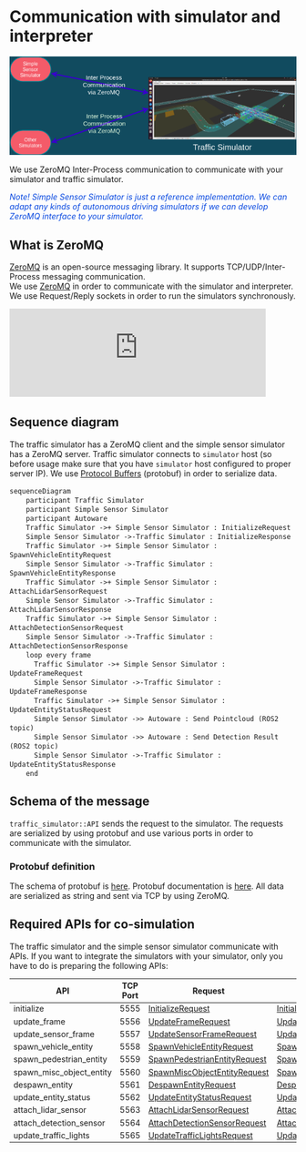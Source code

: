 # Communication with simulator and interpreter

![ZeroMQ communication](../image/inter_process_communication.png "ZeroMQ inter-process communication")

We use ZeroMQ Inter-Process communication to communicate with your simulator and traffic simulator.

<font color="#065479E">_Note! Simple Sensor Simulator is just a reference implementation. We can adapt any kinds of autonomous driving simulators if we can develop ZeroMQ interface to your simulator._</font>

## What is ZeroMQ

[ZeroMQ](https://zeromq.org/) is an open-source messaging library. It supports TCP/UDP/Inter-Process messaging communication.  
We use [ZeroMQ](https://zeromq.org/) in order to communicate with the simulator and interpreter.
We use Request/Reply sockets in order to run the simulators synchronously.

<iframe 
  class="hatenablogcard" 
  style="width:100%;height:155px;max-width:450px;" 
  title="embree" 
  src="https://hatenablog-parts.com/embed?url=https://zeromq.org/" 
  width="300" height="150" frameborder="0" scrolling="no">
</iframe>

## Sequence diagram

The traffic simulator has a ZeroMQ client and the simple sensor simulator has a ZeroMQ server.
Traffic simulator connects to `simulator` host (so before usage make sure that you have `simulator` host configured to proper server IP).
We use [Protocol Buffers](https://developers.google.com/protocol-buffers) (protobuf) in order to serialize data.

```mermaid
sequenceDiagram
    participant Traffic Simulator
    participant Simple Sensor Simulator
    participant Autoware
    Traffic Simulator ->+ Simple Sensor Simulator : InitializeRequest
    Simple Sensor Simulator ->-Traffic Simulator : InitializeResponse
    Traffic Simulator ->+ Simple Sensor Simulator : SpawnVehicleEntityRequest
    Simple Sensor Simulator ->-Traffic Simulator : SpawnVehicleEntityResponse
    Traffic Simulator ->+ Simple Sensor Simulator : AttachLidarSensorRequest
    Simple Sensor Simulator ->-Traffic Simulator : AttachLidarSensorResponse
    Traffic Simulator ->+ Simple Sensor Simulator : AttachDetectionSensorRequest
    Simple Sensor Simulator ->-Traffic Simulator : AttachDetectionSensorResponse
    loop every frame
      Traffic Simulator ->+ Simple Sensor Simulator : UpdateFrameRequest
      Simple Sensor Simulator ->-Traffic Simulator : UpdateFrameResponse
      Traffic Simulator ->+ Simple Sensor Simulator : UpdateEntityStatusRequest
      Simple Sensor Simulator ->> Autoware : Send Pointcloud (ROS2 topic)
      Simple Sensor Simulator ->> Autoware : Send Detection Result (ROS2 topic)
      Simple Sensor Simulator ->-Traffic Simulator : UpdateEntityStatusResponse
    end
```

## Schema of the message

`traffic_simulator::API` sends the request to the simulator. The requests are serialized by using protobuf and use various ports in order to communicate with the simulator.

### Protobuf definition

The schema of protobuf is [here](https://github.com/tier4/scenario_simulator_v2-docs/blob/master/simulation/simulation_interface/proto/simulation_api_schema.proto).
Protobuf documentation is [here](../proto_doc/protobuf.md). All data are serialized as string and sent via TCP by using ZeroMQ.

## Required APIs for co-simulation

The traffic simulator and the simple sensor simulator communicate with APIs. If you want to integrate the simulators with your simulator, only you have to do is preparing the following APIs:

|           API            | TCP Port |                                                                          Request                                                                          |                                                                          Response                                                                           |
| ------------------------ | -------- | --------------------------------------------------------------------------------------------------------------------------------------------------------- | ----------------------------------------------------------------------------------------------------------------------------------------------------------- |
| initialize               | 5555     | [InitializeRequest](https://tier4.github.io/scenario_simulator_v2-docs/proto_doc/protobuf/#simulation_api_schema.InitializeRequest)                       | [InitializeResponse](https://tier4.github.io/scenario_simulator_v2-docs/proto_doc/protobuf/#simulation_api_schema.InitializeResponse)                       |
| update_frame             | 5556     | [UpdateFrameRequest](https://tier4.github.io/scenario_simulator_v2-docs/proto_doc/protobuf/#simulation_api_schema.UpdateFrameRequest)                     | [UpdateFrameResponse](https://tier4.github.io/scenario_simulator_v2-docs/proto_doc/protobuf/#simulation_api_schema.UpdateFrameResponse)                     |
| update_sensor_frame      | 5557     | [UpdateSensorFrameRequest](https://tier4.github.io/scenario_simulator_v2-docs/proto_doc/protobuf/#simulation_api_schema.UpdateSensorFrameRequest)         | [UpdateSensorFrameResponse](https://tier4.github.io/scenario_simulator_v2-docs/proto_doc/protobuf/#simulation_api_schema.UpdateSensorFrameResponse)         |
| spawn_vehicle_entity     | 5558     | [SpawnVehicleEntityRequest](https://tier4.github.io/scenario_simulator_v2-docs/proto_doc/protobuf/#simulation_api_schema.SpawnVehicleEntityRequest)       | [SpawnVehicleEntityResponse](https://tier4.github.io/scenario_simulator_v2-docs/proto_doc/protobuf/#simulation_api_schema.SpawnVehicleEntityResponse)       |
| spawn_pedestrian_entity  | 5559     | [SpawnPedestrianEntityRequest](https://tier4.github.io/scenario_simulator_v2-docs/proto_doc/protobuf/#simulation_api_schema.SpawnPedestrianEntityRequest) | [SpawnPedestrianEntityResponse](https://tier4.github.io/scenario_simulator_v2-docs/proto_doc/protobuf/#simulation_api_schema.SpawnPedestrianEntityResponse) |
| spawn_misc_object_entity | 5560     | [SpawnMiscObjectEntityRequest](https://tier4.github.io/scenario_simulator_v2-docs/proto_doc/protobuf/#simulation_api_schema.SpawnMiscObjectEntityRequest) | [SpawnPedestrianEntityResponse](https://tier4.github.io/scenario_simulator_v2-docs/proto_doc/protobuf/#simulation_api_schema.SpawnMiscObjectEntityResponse) |
| despawn_entity           | 5561     | [DespawnEntityRequest](https://tier4.github.io/scenario_simulator_v2-docs/proto_doc/protobuf/#simulation_api_schema.DespawnEntityRequest)                 | [DespawnEntityResponse](https://tier4.github.io/scenario_simulator_v2-docs/proto_doc/protobuf/#simulation_api_schema.DespawnEntityResponse)                 |
| update_entity_status     | 5562     | [UpdateEntityStatusRequest](https://tier4.github.io/scenario_simulator_v2-docs/proto_doc/protobuf/#simulation_api_schema.UpdateEntityStatusRequest)       | [UpdateEntityStatusResponse](https://tier4.github.io/scenario_simulator_v2-docs/proto_doc/protobuf/#simulation_api_schema.UpdateEntityStatusResponse)       |
| attach_lidar_sensor      | 5563     | [AttachLidarSensorRequest](https://tier4.github.io/scenario_simulator_v2-docs/proto_doc/protobuf/#simulation_api_schema.AttachLidarSensorRequest)         | [AttachLidarSensorResponse](https://tier4.github.io/scenario_simulator_v2-docs/proto_doc/protobuf/#simulation_api_schema.AttachLidarSensorResponse)         |
| attach_detection_sensor  | 5564     | [AttachDetectionSensorRequest](https://tier4.github.io/scenario_simulator_v2-docs/proto_doc/protobuf/#simulation_api_schema.AttachDetectionSensorRequest) | [AttachDetectionSensorResponse](https://tier4.github.io/scenario_simulator_v2-docs/proto_doc/protobuf/#simulation_api_schema.AttachDetectionSensorResponse) |
| update_traffic_lights    | 5565     | [UpdateTrafficLightsRequest](https://tier4.github.io/scenario_simulator_v2-docs/proto_doc/protobuf/#simulation_api_schema.UpdateTrafficLightsRequest)     | [UpdateTrafficLightsResponse](https://tier4.github.io/scenario_simulator_v2-docs/proto_doc/protobuf/#simulation_api_schema.UpdateTrafficLightsResponse)     |

